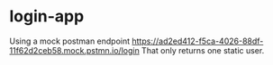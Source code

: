 # login-app


Using a mock postman endpoint https://ad2ed412-f5ca-4026-88df-11f62d2ceb58.mock.pstmn.io/login
That only returns one static user.

